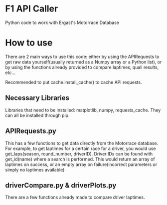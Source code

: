 # F1 API Caller
 Python code to work with Ergast's Motorrace Database

# How to use

There are 2 main ways to use this code: either by using the APIRequests to get raw data yourself(usually returned as a Numpy array or a Python list), or by using the functions already provided to compare laptimes, quali results, etc...

Recommended to put cache.install_cache() to cache API requests.


## Necessary Libraries

Libraries that need to be installed: matplotlib, numpy, requests_cache. They can all be installed through pip.

## APIRequests.py

This has a few functions to get data directly from the Motorrace database.
For example, to get laptimes for a certain race for a driver, you would use get_laps(season, round_number, driverID). Driver IDs can be found with get_id(name) where a search is performed. This would return an array of laptimes on success, or an empty array on failure(incorrect parameters or simply no laptimes available)

## driverCompare.py & driverPlots.py

There are a few functions already made to compare driver laptimes. 

